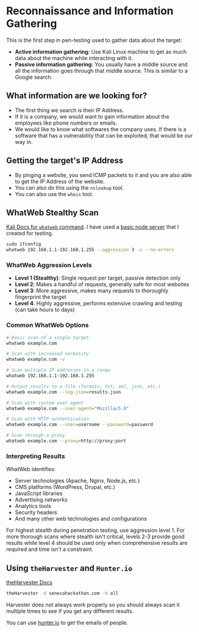# Reconnaissance and Information Gathering

This is the first step in pen-testing used to gather data about the target:

- **Active information gathering:** Use Kali Linux machine to get as much data about the machine while interacting with it.
- **Passive information gathering:** You usually have a middle source and all the information goes through that middle source. This is similar to a Google search.

## What information are we looking for?

- The first thing we search is their IP Address.
- If it is a company, we would want to gain information about the employees like phone numbers or emails.
- We would like to know what softwares the company uses. If there is a software that has a vulnerability that can be exploited, that would be our way in.

## Getting the target's IP Address

- By pinging a website, you send ICMP packets to it and you are also able to get the IP Address of the website.
- You can also do this using the `nslookup` tool.
- You can also use the `whois` tool.

## WhatWeb Stealthy Scan

[Kali Docs for `whatweb` command](https://www.kali.org/tools/whatweb/). I have used a [basic node server](./basic-node-server/) that I created for testing.

```bash
sudo ifconfig
whatweb 192.168.1.1-192.168.1.255 --aggression 3 -v --no-errors
```

### WhatWeb Aggression Levels

- **Level 1 (Stealthy)**: Single request per target, passive detection only
- **Level 2**: Makes a handful of requests, generally safe for most websites
- **Level 3**: More aggressive, makes many requests to thoroughly fingerprint the target
- **Level 4**: Highly aggressive, performs extensive crawling and testing (can take hours to days)

### Common WhatWeb Options

```bash
# Basic scan of a single target
whatweb example.com

# Scan with increased verbosity
whatweb example.com -v

# Scan multiple IP addresses in a range
whatweb 192.168.1.1-192.168.1.255

# Output results to a file (formats: txt, xml, json, etc.)
whatweb example.com --log-json=results.json

# Scan with custom user agent
whatweb example.com --user-agent="Mozilla/5.0"

# Scan with HTTP authentication
whatweb example.com --user=username --password=password

# Scan through a proxy
whatweb example.com --proxy=http://proxy:port
```

### Interpreting Results

WhatWeb identifies:

- Server technologies (Apache, Nginx, Node.js, etc.)
- CMS platforms (WordPress, Drupal, etc.)
- JavaScript libraries
- Advertising networks
- Analytics tools
- Security headers
- And many other web technologies and configurations

For highest stealth during penetration testing, use aggression level 1. For more thorough scans where stealth isn't critical, levels 2-3 provide good results while level 4 should be used only when comprehensive results are required and time isn't a constraint.

## Using `theHarvester` and `Hunter.io`

[theHarvester Docs](https://www.kali.org/tools/theharvester/)

```bash
theHarvester -d senecahackathon.com -b all
```

Harvester does not always work properly so you should always scan it multiple times to see if you get any different results.

You can use [hunter.io](https://hunter.io/) to get the emails of people.

